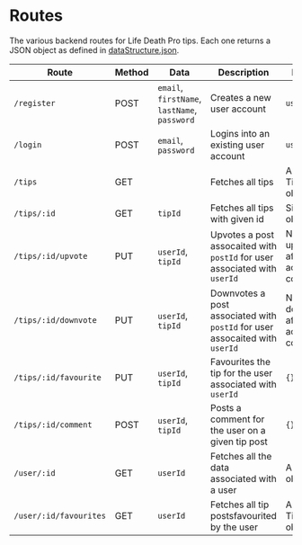# Routes

The various backend routes for Life Death Pro tips. Each one returns a JSON object as defined in [dataStructure.json](./dataStructure.json).

| **Route**              | **Method** | **Data**                                     | **Description**                                                             | **Returns**                                  |
| ---------------------- | ---------- | -------------------------------------------- | --------------------------------------------------------------------------- | -------------------------------------------- |
| `/register`            | POST       | `email`, `firstName`, `lastName`, `password` | Creates a new user account                                                  | `userId`                                     |
| `/login`               | POST       | `email`, `password`                          | Logins into an existing user account                                        | `userId`                                     |
| `/tips`                | GET        |                                              | Fetches all tips                                                            | Array of Tip objects                         |
| `/tips/:id`            | GET        | `tipId`                                      | Fetches all tips with given id                                              | Single tip object                            |
| `/tips/:id/upvote`     | PUT        | `userId`, `tipId`                            | Upvotes a post assocaited with `postId` for user associated with `userId`   | Number of upvotes after action is complete   |
| `/tips/:id/downvote`   | PUT        | `userId`, `tipId`                            | Downvotes a post associated with `postId` for user assocaited with `userId` | Number of downvotes after action is complete |
| `/tips/:id/favourite`  | PUT        | `userId`, `tipId`                            | Favourites the tip for the user associated with `userId`                    | `{}`                                         |
| `/tips/:id/comment`    | POST       | `userId`, `tipId`                            | Posts a comment for the user on a given tip post                            | `{}`                                         |
| `/user/:id`            | GET        | `userId`                                     | Fetches all the data associated with a user                                 | A user object                                |
| `/user/:id/favourites` | GET        | `userId`                                     | Fetches all tip postsfavourited by the user                                 | Array of Tip objects                         |
